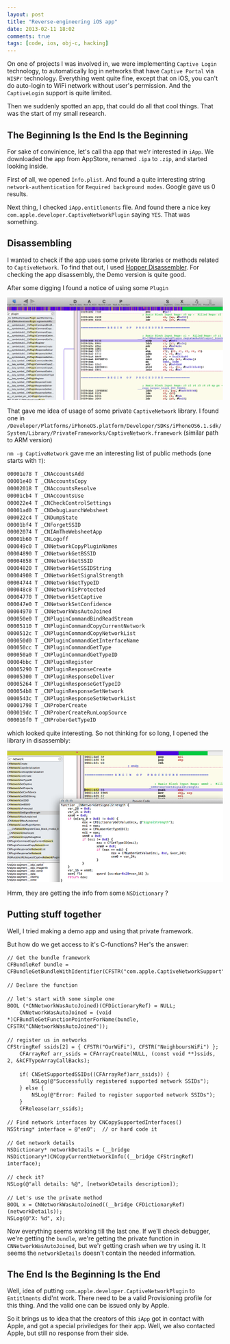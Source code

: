 ```yaml
---
layout: post
title: "Reverse-engineering iOS app"
date: 2013-02-11 18:02
comments: true
tags: [code, ios, obj-c, hacking]
---
```


On one of projects I was involved in, we were implementing `Captive Login` technology, to automatically log in networks that have `Captive Portal` via `WISPr` technology. Everything went quite fine, except that on iOS, you can't do auto-login to WiFi network without user's permission. And the `CaptiveLogin` support is quite limited.

Then we suddenly spotted an app, that could do all that cool things. That was the start of my small research.

## The Beginning Is the End Is the Beginning

For sake of convinience, let's call tha app that we'r interested in `iApp`. We downloaded the app from AppStore, renamed `.ipa` to `.zip`, and started looking inside. 

First of all, we opened `Info.plist`. And found a quite interesting string `network-authentication` for `Required background modes`. Google gave us 0 results. 

Next thing, I checked `iApp.entitlements` file. And found there a nice key `com.apple.developer.CaptiveNetworkPlugin` saying `YES`. That was something. 

<!-- more -->

## Disassembling

I wanted to check if the app uses some privete libraries or methods related to `CaptiveNetwork`. To find that out, I used [Hopper Disassembler](http://hopperapp.com). For checking the app disassembly, the Demo version is quite good. 

After some digging I found a notice of using some `Plugin`

![](/images/2013-02-11/1.png)

That gave me idea of usage of some private `CaptiveNetwork` library. I found one in `/Developer/Platforms/iPhoneOS.platform/Developer/SDKs/iPhoneOS6.1.sdk/System/Library/PrivateFrameworks/CaptiveNetwork.framework` (similar path to ARM version)

`nm -g CaptiveNetwork` gave me an interesting list of public methods (one starts with `T`):

``` bash
00001e78 T _CNAccountsAdd
00001e40 T _CNAccountsCopy
00002018 T _CNAccountsResolve
00001cb4 T _CNAccountsUse
000022e4 T _CNCheckControlSettings
00001ad0 T _CNDebugLaunchWebsheet
000022c4 T _CNDumpState
00001bf4 T _CNForgetSSID
00002074 T _CNIAmTheWebsheetApp
00001b60 T _CNLogoff
000049c0 T _CNNetworkCopyPluginNames
00004890 T _CNNetworkGetBSSID
00004858 T _CNNetworkGetSSID
00004820 T _CNNetworkGetSSIDString
00004908 T _CNNetworkGetSignalStrength
00004744 T _CNNetworkGetTypeID
000048c8 T _CNNetworkIsProtected
00004770 T _CNNetworkSetCaptive
000047e0 T _CNNetworkSetConfidence
00004970 T _CNNetworkWasAutoJoined
000050e0 T _CNPluginCommandBindReadStream
00005110 T _CNPluginCommandCopyCurrentNetwork
0000512c T _CNPluginCommandCopyNetworkList
000050d0 T _CNPluginCommandGetInterfaceName
000050cc T _CNPluginCommandGetType
000050a0 T _CNPluginCommandGetTypeID
00004bbc T _CNPluginRegister
00005290 T _CNPluginResponseCreate
00005300 T _CNPluginResponseDeliver
00005264 T _CNPluginResponseGetTypeID
000054b8 T _CNPluginResponseSetNetwork
0000543c T _CNPluginResponseSetNetworkList
00001798 T _CNProberCreate
000019dc T _CNProberCreateRunLoopSource
000016f0 T _CNProberGetTypeID
```

 
which looked quite interesting. So not thinking for so long, I opened the library in disassembly:

![](/images/2013-02-11/2.png)

Hmm, they are getting the info from some `NSDictionary` ?

## Putting stuff together

Well, I tried making a demo app and using that private framework.

But how do we get access to it's C-functions? Her's the answer:

``` objc
// Get the bundle framework
CFBundleRef bundle = CFBundleGetBundleWithIdentifier(CFSTR("com.apple.CaptiveNetworkSupport"));

// Declare the function

// let's start with some simple one
BOOL (*CNNetworkWasAutoJoined)(CFDictionaryRef) = NULL;
    CNNetworkWasAutoJoined = (void *)CFBundleGetFunctionPointerForName(bundle, CFSTR("CNNetworkWasAutoJoined"));

// register us in networks
CFStringRef ssids[2] = { CFSTR("OurWiFi"), CFSTR("NeighboursWiFi") };
    CFArrayRef arr_ssids = CFArrayCreate(NULL, (const void **)ssids, 2, &kCFTypeArrayCallBacks);

    if( CNSetSupportedSSIDs((CFArrayRef)arr_ssids)) {
        NSLog(@"Successfully registered supported network SSIDs");
    } else {
        NSLog(@"Error: Failed to register supported network SSIDs");
    }
    CFRelease(arr_ssids);
    
// Find network interfaces by CNCopySupportedInterfaces()
NSString* interface = @"en0";  // or hard code it

// Get network details
NSDictionary* networkDetails = (__bridge NSDictionary*)CNCopyCurrentNetworkInfo((__bridge CFStringRef) interface);

// check it?
NSLog(@"all details: %@", [networkDetails description]);

// Let's use the private method
BOOL x = CNNetworkWasAutoJoined((__bridge CFDictionaryRef)(networkDetails));
NSLog(@"X: %d", x);
```

 
Now everything seems working till the last one. If we'll check debugger, we're getting the `bundle`, we're getting the private function in `CNNetworkWasAutoJoined`, but we'r getting crash when we try using it. It seems the `networkDetails` doesn't contain the needed information. 

## The End Is the Beginning Is the End

Well, idea of putting `com.apple.developer.CaptiveNetworkPlugin` to `Entitlments` did'nt work. There need to be a valid Provisioning profile for this thing. And the valid one can be issued only by Apple. 

So it brings us to idea that the creators of this `iApp`
 got in contact with Apple, and got a special priviledges for their app. Well, we also contacted Apple, but still no response from their side.
